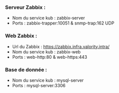 ### Serveur Zabbix :
- Nom du service kub : zabbix-server
- Ports : zabbix-trapper:10051 & snmp-trap:162 UDP
### Web Zabbix :
- Url du Zabbix : https://zabbix.infra.valority.intra/
- Nom du service kub : zabbix-web
- Ports : web-http:80 & web-https:443
### Base de donnée :
- Nom du service kub : mysql-server 
- Ports : mysql-server:3306